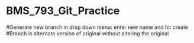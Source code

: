 # BMS_793_Git_Practice
#Generate new branch in drop down menu: enter new name and hit create
#Branch is alternate version of original without altering the original
